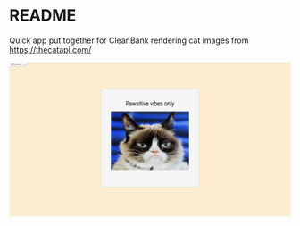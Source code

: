 # README

Quick app put together for Clear.Bank rendering cat images from https://thecatapi.com/

![Screenshot](screenshot.png)
